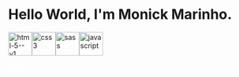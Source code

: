 # Hello World, I'm  Monick Marinho.

<div style="display:flex; flex-direction: row;">
  <img width="48" height="48" src="https://img.icons8.com/color/48/html-5--v1.png" alt="html-5--v1"/>
  <img width="48" height="48" src="https://img.icons8.com/fluency/48/css3.png" alt="css3"/>
  <img width="48" height="48" src="https://img.icons8.com/color/48/sass.png" alt="sass"/>
  <img width="48" height="48" src="https://img.icons8.com/fluency/48/javascript.png" alt="javascript"/>
</div>

<a href="mailto:monickkmarinho@gmail.com" style="color:white;">E-mail</a>

